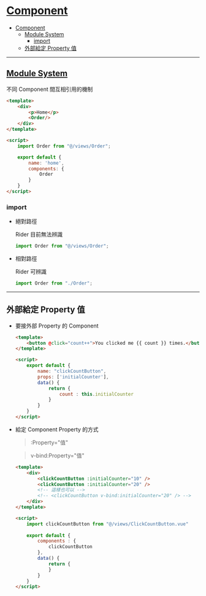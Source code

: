 # [Component](https://vuejs.org/v2/guide/components.html)

- [Component](#component)
  - [Module System](#module-system)
    - [import](#import)
  - [外部給定 Property 值](#%e5%a4%96%e9%83%a8%e7%b5%a6%e5%ae%9a-property-%e5%80%bc)

---

## [Module System](https://vuejs.org/v2/guide/components-registration.html#Module-Systems)

不同 Component 間互相引用的機制

```html
<template>
    <div>
        <p>Home</p>
        <Order/>
    </div>
</template>

<script>
    import Order from "@/views/Order";

    export default {
        name: 'home',
        components: {
            Order
        }
    }
</script>

```

### import

- 絕對路徑

    Rider 目前無法辨識

    ```ts
    import Order from "@/views/Order";
    ```

- 相對路徑

    Rider 可辨識

    ```ts
    import Order from "./Order";
    ```
---

## 外部給定 Property 值

- 要接外部 Property 的 Component

    ```html
    <template>
        <button @click="count++">You clicked me {{ count }} times.</button>
    </template>

    <script>
        export default {
            name: "clickCountButton",
            props: ['initialCounter'],
            data() {
                return {
                    count : this.initialCounter
                }
            }
        }
    </script>
    ```

- 給定 Component Property 的方式

    > :Property="值"

    > v-bind:Property="值"

    ```html
    <template>
        <div>
            <clickCountButton :initialCounter="10" />
            <clickCountButton :initialCounter="20" />
            <!-- 這樣也可以 -->
            <!-- <clickCountButton v-bind:initialCounter="20" /> -->
        </div>
    </template>

    <script>
        import clickCountButton from "@/views/ClickCountButton.vue"
        
        export default {
            components : {
                clickCountButton
            },
            data() {
                return {
                }
            }
        } 
    </script>
    ```

